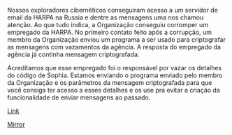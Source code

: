 
Nossos exploradores cibernéticos conseguiram acesso a um servidor de email da HARPA na Russia e dentre as mensagens uma nos chamou atenção. Ao que tudo indica, a Organização conseguiu corromper um empregado da HARPA. No primeiro contato feito após a corrupção, um membro da Organização enviou um programa a ser usado para criptografar as mensagens com vazamentos da agência. A resposta do empregado da agência já continha mensagem criptografada.

Acreditamos que esse empregado foi o responsável por vazar os detalhes do código de Sophia. Estamos enviando o programa enviado pelo membro da Organização e os parâmetros da mensagem criptografada para que você consiga ter acesso a esses detalhes e os use pra evitar a criação da funcionalidade de enviar mensagens ao passado.

[Link](https://cloud.ufscar.br:8080/v1/AUTH_c93b694078064b4f81afd2266a502511/static.pwn2win.party/vamos_pra_russia_dcf78bff7b4dc12f90713d0bd1bd5dfce13998e768775d6437a4939fdc53ea05.tar.gz)

[Mirror](https://static.pwn2win.party/vamos_pra_russia_dcf78bff7b4dc12f90713d0bd1bd5dfce13998e768775d6437a4939fdc53ea05.tar.gz)

